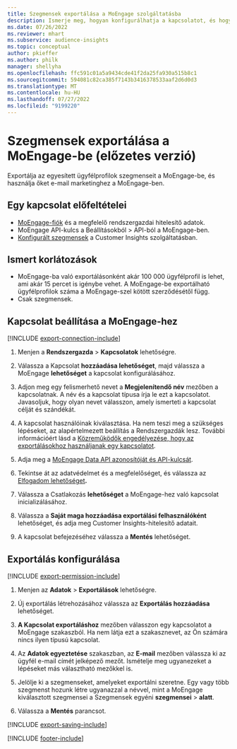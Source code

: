 ```yaml
---
title: Szegmensek exportálása a MoEngage szolgáltatásba
description: Ismerje meg, hogyan konfigurálhatja a kapcsolatot, és hogyan exportálhatja a MoEngage szolgáltatásba.
ms.date: 07/26/2022
ms.reviewer: mhart
ms.subservice: audience-insights
ms.topic: conceptual
author: pkieffer
ms.author: philk
manager: shellyha
ms.openlocfilehash: ffc591c01a5a9434cde41f2da25fa930a515b8c1
ms.sourcegitcommit: 594081c82ca385f7143b3416378533aaf2d6d0d3
ms.translationtype: MT
ms.contentlocale: hu-HU
ms.lasthandoff: 07/27/2022
ms.locfileid: "9199220"
---
```

# <a name="export-segments-to-moengage-preview"></a>Szegmensek exportálása a MoEngage-be (előzetes verzió)

Exportálja az egyesített ügyfélprofilok szegmenseit a MoEngage-be, és használja őket e-mail marketinghez a MoEngage-ben.

## <a name="prerequisites-for-a-connection"></a>Egy kapcsolat előfeltételei

- [MoEngage-fiók](https://www.moengage.com/) és a megfelelő rendszergazdai hitelesítő adatok.
- MoEngage API-kulcs a Beállításokból > API-ból a MoEngage-ben.
- [Konfigurált szegmensek](segments.md) a Customer Insights szolgáltatásban.

## <a name="known-limitations"></a>Ismert korlátozások

- MoEngage-ba való exportálásonként akár 100 000 ügyfélprofil is lehet, ami akár 15 percet is igénybe vehet. A MoEngage-be exportálható ügyfélprofilok száma a MoEngage-szel kötött szerződésétől függ.
- Csak szegmensek.

## <a name="set-up-connection-to-moengage"></a>Kapcsolat beállítása a MoEngage-hez

[!INCLUDE [export-connection-include](includes/export-connection-admn.md)]

1. Menjen a **Rendszergazda** > **Kapcsolatok** lehetőségre.

1. Válassza a Kapcsolat **hozzáadása lehetőséget**, majd válassza a MoEngage **lehetőséget** a kapcsolat konfigurálásához.

1. Adjon meg egy felismerhető nevet a **Megjelenítendő név** mezőben a kapcsolatnak. A név és a kapcsolat típusa írja le ezt a kapcsolatot. Javasoljuk, hogy olyan nevet válasszon, amely ismerteti a kapcsolat célját és szándékát.

1. A kapcsolat használóinak kiválasztása. Ha nem teszi meg a szükséges lépéseket, az alapértelmezett beállítás a Rendszergazdák lesz. További információért lásd a [Közreműködők engedélyezése, hogy az exportálásokhoz használjanak egy kapcsolatot](connections.md#allow-contributors-to-use-a-connection-for-exports).

1. Adja meg a [MoEngage Data API azonosítóját és API-kulcsát](https://developers.moengage.com/hc/articles/4404674776724-Overview#:~:text=Navigate%20to%20Settings%20%3E%20APIs%20%3E%20DATA,ID%20Password%20%2D%20DATA%20API%20KEY).

1. Tekintse át az adatvédelmet és a megfelelőséget, és válassza az [Elfogadom lehetőséget](connections.md#data-privacy-and-compliance)**.**

1. Válassza a Csatlakozás **lehetőséget** a MoEngage-hez való kapcsolat inicializálásához.

1. Válassza a **Saját maga hozzáadása exportálási felhasználóként** lehetőséget, és adja meg Customer Insights-hitelesítő adatait.

1. A kapcsolat befejezéséhez válassza a **Mentés** lehetőséget.

## <a name="configure-an-export"></a>Exportálás konfigurálása

[!INCLUDE [export-permission-include](includes/export-permission.md)]

1. Menjen az **Adatok** > **Exportálások** lehetőségre.

1. Új exportálás létrehozásához válassza az **Exportálás hozzáadása** lehetőséget.

1. **A Kapcsolat exportáláshoz** mezőben válasszon egy kapcsolatot a MoEngage szakaszból. Ha nem látja ezt a szakasznevet, az Ön számára nincs ilyen típusú kapcsolat.

1. Az **Adatok egyeztetése** szakaszban, az **E-mail** mezőben válassza ki az ügyfél e-mail címét jelképező mezőt. Ismételje meg ugyanezeket a lépéseket más választható mezőkkel is.

1. Jelölje ki a szegmenseket, amelyeket exportálni szeretne. Egy vagy több szegmenst hozunk létre ugyanazzal a névvel, mint a MoEngage kiválasztott szegmensei a Szegmensek egyéni **szegmensei** > **alatt**.

1. Válassza a **Mentés** parancsot.

[!INCLUDE [export-saving-include](includes/export-saving.md)]

[!INCLUDE [footer-include](includes/footer-banner.md)]
